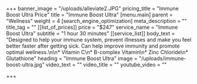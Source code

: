+++
banner_image = "/uploads/alleviate2.JPG"
pricing_title = "Immune Boost Ultra Price"
title = "Immune Boost Ultra"
[menu.main]
parent = "Wellness"
weight = 4
[search_engine_optimization]
meta_description = ""
title_tag = ""
[[list_of_prices]]
price = "$247"
service_name = "Immune Boost Ultra"
subtitle = "1 hour 30 minutes"
[[service_list]]
body_text = "Designed to help your immune system, prevent illnesses and make you feel better faster after getting sick. Can help improve immunity and promote optimal wellness.\n\n* Vitamin C\n* B-complex Vitamin\n* Zinc Chloride\n* Glutathione"
heading = "Immune Boost Ultra"
image = "/uploads/immune-boost-ultra.jpg"
video_text = ""
video_title = ""
youtube_video = ""

+++
